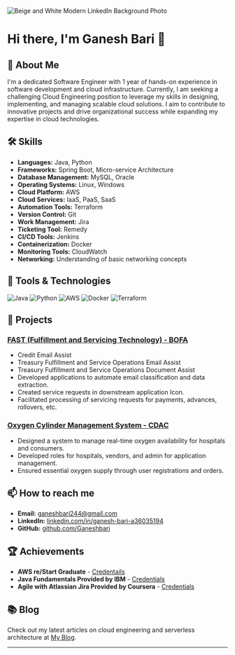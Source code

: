 ![Beige and White Modern LinkedIn Background Photo](https://github.com/user-attachments/assets/c1b23d41-7aec-452e-82c1-39ecb10c5ad9)
                  <h1>Hi there, I'm Ganesh Bari 👋</h1>

## 🚀 About Me
I'm a dedicated Software Engineer with 1 year of hands-on experience in software development and cloud infrastructure. Currently, I am seeking a challenging Cloud Engineering position to leverage my skills in designing, implementing, and managing scalable cloud solutions. I aim to contribute to innovative projects and drive organizational success while expanding my expertise in cloud technologies.

## 🛠 Skills
- **Languages:** Java, Python
- **Frameworks:** Spring Boot, Micro-service Architecture
- **Database Management:** MySQL, Oracle
- **Operating Systems:** Linux, Windows
- **Cloud Platform:** AWS
- **Cloud Services:** IaaS, PaaS, SaaS
- **Automation Tools:** Terraform
- **Version Control:** Git
- **Work Management:** Jira
- **Ticketing Tool:** Remedy
- **CI/CD Tools:** Jenkins
- **Containerization:** Docker
- **Monitoring Tools:** CloudWatch
- **Networking:** Understanding of basic networking concepts

## 🔧 Tools & Technologies
![Java](https://img.shields.io/badge/Java-007396?style=for-the-badge&logo=java&logoColor=white)
![Python](https://img.shields.io/badge/Python-3776AB?style=for-the-badge&logo=python&logoColor=white)
![AWS](https://img.shields.io/badge/AWS-FF9900?style=for-the-badge&logo=amazon-aws&logoColor=white)
![Docker](https://img.shields.io/badge/Docker-2496ED?style=for-the-badge&logo=docker&logoColor=white)
![Terraform](https://img.shields.io/badge/Terraform-623CE4?style=for-the-badge&logo=terraform&logoColor=white)

## 🌟 Projects
### [FAST (Fulfillment and Servicing Technology) - BOFA](https://github.com/Ganeshbari/fast-project)
- Credit Email Assist
- Treasury Fulfillment and Service Operations Email Assist
- Treasury Fulfillment and Service Operations Document Assist
- Developed applications to automate email classification and data extraction.
- Created service requests in downstream application Icon.
- Facilitated processing of servicing requests for payments, advances, rollovers, etc.

### [Oxygen Cylinder Management System - CDAC](https://github.com/Ganeshbari/oxygen-cylinder-management)
- Designed a system to manage real-time oxygen availability for hospitals and consumers.
- Developed roles for hospitals, vendors, and admin for application management.
- Ensured essential oxygen supply through user registrations and orders.

## 📫 How to reach me
- **Email:** [ganeshbari244@gmail.com](mailto:ganeshbari244@gmail.com)
- **LinkedIn:** [linkedin.com/in/ganesh-bari-a36035194](https://www.linkedin.com/in/ganesh-bari-a36035194)
- **GitHub:** [github.com/Ganeshbari](https://github.com/Ganeshbari)

## 🏆 Achievements
- **AWS re/Start Graduate** - [Credentails](https://www.credly.com/badges/e9c56dbb-2e48-4d66-8c3a-b4608c5218a3/public_url)
- **Java Fundamentals Provided by IBM** - [Credentials](https://courses.etrain.skillsnetwork.site/certificates/50bb8fed43844813b01f12a8fb35d048)
- **Agile with Atlassian Jira Provided by Coursera** - [Credentials](https://coursera.org/verify/YA4TQPC83B56)

## 📚 Blog
Check out my latest articles on cloud engineering and serverless architecture at [My Blog](https://yourblog.com).

---

